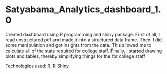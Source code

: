 # Satyabama_Analytics_dashboard_1.0
Created dashboard using R programming and shiny package. First of all, I read unstructured pdf and made it into a structured data frame. Then, I did some manipulation and got insights from the data. This allowed me to calculate all of the stats required for college staff. Finally, I started drawing plots and tables, thereby simplifying things for the for college staff

Technologies used: R, R Shiny
